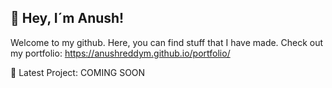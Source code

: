 ## 👋 Hey, I´m Anush!

Welcome to my github. Here, you can find stuff that I have made. Check out my portfolio: https://anushreddym.github.io/portfolio/

🚧 Latest Project: COMING SOON

<!--
**anushreddym/anushreddym** is a ✨ _special_ ✨ repository because its `README.md` (this file) appears on your GitHub profile.

Here are some ideas to get you started:

- 🔭 I’m currently working on ...
- 🌱 I’m currently learning ...
- 👯 I’m looking to collaborate on ...
- 🤔 I’m looking for help with ...
- 💬 Ask me about ...
- 📫 How to reach me: ...
- 😄 Pronouns: ...
- ⚡ Fun fact: ...
-->
